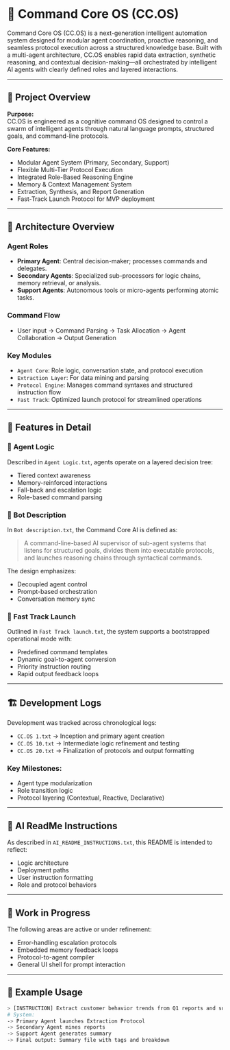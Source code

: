 # 🧠 Command Core OS (CC.OS)

Command Core OS (CC.OS) is a next-generation intelligent automation system designed for modular agent coordination, proactive reasoning, and seamless protocol execution across a structured knowledge base. Built with a multi-agent architecture, CC.OS enables rapid data extraction, synthetic reasoning, and contextual decision-making—all orchestrated by intelligent AI agents with clearly defined roles and layered interactions.

---

## 🔧 Project Overview

**Purpose:**  
CC.OS is engineered as a cognitive command OS designed to control a swarm of intelligent agents through natural language prompts, structured goals, and command-line protocols.

**Core Features:**
- Modular Agent System (Primary, Secondary, Support)
- Flexible Multi-Tier Protocol Execution
- Integrated Role-Based Reasoning Engine
- Memory & Context Management System
- Extraction, Synthesis, and Report Generation
- Fast-Track Launch Protocol for MVP deployment

---

## 📁 Architecture Overview

### Agent Roles
- **Primary Agent**: Central decision-maker; processes commands and delegates.
- **Secondary Agents**: Specialized sub-processors for logic chains, memory retrieval, or analysis.
- **Support Agents**: Autonomous tools or micro-agents performing atomic tasks.

### Command Flow
- User input → Command Parsing → Task Allocation → Agent Collaboration → Output Generation

### Key Modules
- `Agent Core`: Role logic, conversation state, and protocol execution
- `Extraction Layer`: For data mining and parsing
- `Protocol Engine`: Manages command syntaxes and structured instruction flow
- `Fast Track`: Optimized launch protocol for streamlined operations

---

## 📌 Features in Detail

### 🧠 Agent Logic
Described in `Agent Logic.txt`, agents operate on a layered decision tree:
- Tiered context awareness
- Memory-reinforced interactions
- Fall-back and escalation logic
- Role-based command parsing

### 📘 Bot Description
In `Bot description.txt`, the Command Core AI is defined as:
> A command-line-based AI supervisor of sub-agent systems that listens for structured goals, divides them into executable protocols, and launches reasoning chains through syntactical commands.

The design emphasizes:
- Decoupled agent control
- Prompt-based orchestration
- Conversation memory sync

### 🚀 Fast Track Launch
Outlined in `Fast Track launch.txt`, the system supports a bootstrapped operational mode with:
- Predefined command templates
- Dynamic goal-to-agent conversion
- Priority instruction routing
- Rapid output feedback loops

---

## 🏗️ Development Logs

Development was tracked across chronological logs:
- `CC.OS 1.txt` → Inception and primary agent creation
- `CC.OS 10.txt` → Intermediate logic refinement and testing
- `CC.OS 20.txt` → Finalization of protocols and output formatting

### Key Milestones:
- Agent type modularization
- Role transition logic
- Protocol layering (Contextual, Reactive, Declarative)

---

## 📄 AI ReadMe Instructions

As described in `AI_README_INSTRUCTIONS.txt`, this README is intended to reflect:
- Logic architecture
- Deployment paths
- User instruction formatting
- Role and protocol behaviors

---

## 🚧 Work in Progress

The following areas are active or under refinement:
- Error-handling escalation protocols
- Embedded memory feedback loops
- Protocol-to-agent compiler
- General UI shell for prompt interaction

---

## 🧪 Example Usage

```bash
> [INSTRUCTION] Extract customer behavior trends from Q1 reports and summarize
# System:
-> Primary Agent launches Extraction Protocol
-> Secondary Agent mines reports
-> Support Agent generates summary
-> Final output: Summary file with tags and breakdown
